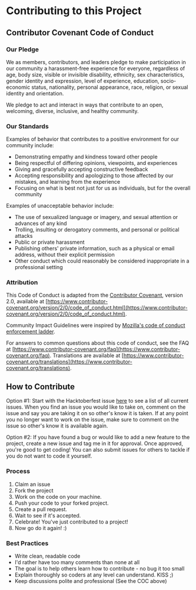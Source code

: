 # Contributing to this Project

## Contributor Covenant Code of Conduct

### Our Pledge

We as members, contributors, and leaders pledge to make participation in our
community a harassment-free experience for everyone, regardless of age, body
size, visible or invisible disability, ethnicity, sex characteristics, gender
identity and expression, level of experience, education, socio-economic status,
nationality, personal appearance, race, religion, or sexual identity
and orientation.

We pledge to act and interact in ways that contribute to an open, welcoming,
diverse, inclusive, and healthy community.

### Our Standards

Examples of behavior that contributes to a positive environment for our
community include:

* Demonstrating empathy and kindness toward other people
* Being respectful of differing opinions, viewpoints, and experiences
* Giving and gracefully accepting constructive feedback
* Accepting responsibility and apologizing to those affected by our mistakes,
  and learning from the experience
* Focusing on what is best not just for us as individuals, but for the
  overall community

Examples of unacceptable behavior include:

* The use of sexualized language or imagery, and sexual attention or
  advances of any kind
* Trolling, insulting or derogatory comments, and personal or political attacks
* Public or private harassment
* Publishing others' private information, such as a physical or email
  address, without their explicit permission
* Other conduct which could reasonably be considered inappropriate in a
  professional setting

### Attribution

This Code of Conduct is adapted from the [Contributor Covenant][homepage],
version 2.0, available at
[https://www.contributor-covenant.org/version/2/0/code_of_conduct.html](https://www.contributor-covenant.org/version/2/0/code_of_conduct.html).

Community Impact Guidelines were inspired by [Mozilla's code of conduct
enforcement ladder](https://github.com/mozilla/diversity).

[homepage]: https://www.contributor-covenant.org

For answers to common questions about this code of conduct, see the FAQ at
[https://www.contributor-covenant.org/faq](https://www.contributor-covenant.org/faq). Translations are available at
[https://www.contributor-covenant.org/translations](https://www.contributor-covenant.org/translations).

## How to Contribute

Option #1: Start with the Hacktoberfest issue [here](https://github.com/MissMeg/home-automation-app/issues/2) to see a list of all current issues. When you find an issue you would like to take on, comment on the issue and say you are taking it on so other's know it is taken. If at any point you no longer want to work on the issue, make sure to comment on the issue so other's know it is available again.

Option #2: If you have found a bug or would like to add a new feature to the project, create a new issue and tag me in it for approval. Once approved, you're good to get coding! You can also submit issues for others to tackle if you do not want to code it yourself.

### Process

1. Claim an issue
2. Fork the project
3. Work on the code on your machine.
4. Push your code to your forked project.
5. Create a pull request.
6. Wait to see if it's accepted.
7. Celebrate! You've just contributed to a project!
8. Now go do it again! :)

### Best Practices

* Write clean, readable code
* I'd rather have too many comments than none at all
* The goal is to help others learn how to contribute - no bug it too small
* Explain thoroughly so coders at any level can understand. KISS ;)
* Keep discussions polite and professional (See the COC above)
